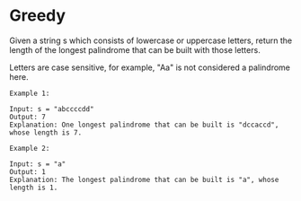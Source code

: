 # Greedy

Given a string s which consists of lowercase or uppercase letters, return the length of the longest palindrome that can be built with those letters.

Letters are case sensitive, for example, "Aa" is not considered a palindrome here.

```
Example 1:

Input: s = "abccccdd"
Output: 7
Explanation: One longest palindrome that can be built is "dccaccd", whose length is 7.
```

```
Example 2:

Input: s = "a"
Output: 1
Explanation: The longest palindrome that can be built is "a", whose length is 1.
```
